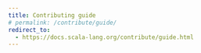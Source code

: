 ```yaml
---
title: Contributing guide
# permalink: /contribute/guide/
redirect_to:
  - https://docs.scala-lang.org/contribute/guide.html
---
```

